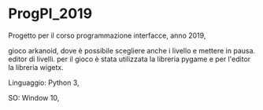 # ProgPI_2019
Progetto per il corso programmazione interfacce, anno 2019, 

gioco arkanoid, dove è possibile scegliere anche i livello e mettere in pausa. editor di livelli. per il gioco è stata utilizzata la libreria pygame e per l'editor la libreria wigetx.

Linguaggio: Python 3,

SO: Window 10,
